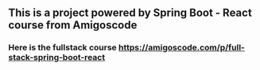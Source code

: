 ## This is a project powered by Spring Boot - React course from Amigoscode
### Here is the fullstack course https://amigoscode.com/p/full-stack-spring-boot-react